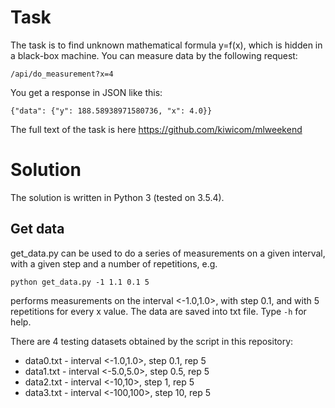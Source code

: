 # Task
The task is to find unknown mathematical formula y=f(x), which is hidden in a black-box machine. You can measure data
by the following request:

`/api/do_measurement?x=4`

You get a response in JSON like this:

`{"data": {"y": 188.58938971580736, "x": 4.0}}`

The full text of the task is here https://github.com/kiwicom/mlweekend

# Solution

The solution is written in Python 3 (tested on 3.5.4).

## Get data

get_data.py can be used to do a series of measurements on a given interval, with a given step and a number of
repetitions, e.g.

`python get_data.py -1 1.1 0.1 5`

performs measurements on the interval <-1.0,1.0>, with step 0.1, and with 5 repetitions for every x value. The data are
saved into txt file. Type `-h` for help.

There are 4 testing datasets obtained by the script in this repository:
- data0.txt - interval <-1.0,1.0>, step 0.1, rep 5
- data1.txt - interval <-5.0,5.0>, step 0.5, rep 5
- data2.txt - interval <-10,10>, step 1, rep 5
- data3.txt - interval <-100,100>, step 10, rep 5
